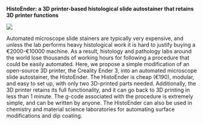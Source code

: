 <b>HistoEnder: a 3D printer-based histological slide autostainer that retains 3D printer functions</b>

![][1]

Automated microscope slide stainers are typically very expensive, and unless the lab performs heavy histological work 
it is hard to justify buying a €2000-€10000 machine. As a result, histology and pathology labs around the world lose 
thousands of working hours for  following a procedure that could be easily automated. Here, we propose a simple modification 
of an open-source 3D printer, the Creality Ender 3, into an automated microscope slide autostainer, the HistoEnder. 
The HistoEnder is cheap (€190), modular, and easy to set up, with only two 3D-printed parts needed. 
Additionally, the 3D printer retains its full functionality, and it can go back to 3D printing in less than 1 minute. 
The g-code associated with the procedure is extremely simple, and can be written by anyone. The HistoEnder can also be
used in chemistry and material science laboratories for automating surface modifications and dip coating. 

[1]: https://github.com/